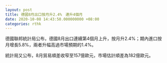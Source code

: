 ```yaml
---
layout: post
title: 德國8月出口按月升2.4%　連升4個月
date: 2020-10-08 14:43:50.000000000 +08:00
categories: rthk
---
```


德國聯邦統計局公布，德國8月出口連續第4個月上升，按月升2.4%；期內進口按月增長5.8%，兩者升幅高過市場預期的1.4%。

統計局又公布，8月貿易順差收窄至157億歐元，市場估計順差為182億歐元。
